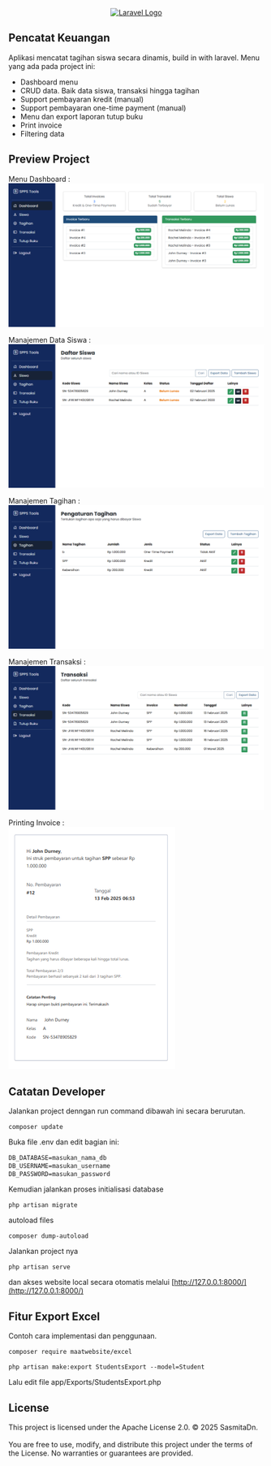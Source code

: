 <p align="center"><a href="https://laravel.com" target="_blank"><img src="https://raw.githubusercontent.com/laravel/art/master/logo-lockup/5%20SVG/2%20CMYK/1%20Full%20Color/laravel-logolockup-cmyk-red.svg" width="400" alt="Laravel Logo"></a></p>

## Pencatat Keuangan

Aplikasi mencatat tagihan siswa secara dinamis, build in with laravel. Menu yang ada pada project ini:

- Dashboard menu
- CRUD data. Baik data siswa, transaksi hingga tagihan
- Support pembayaran kredit (manual)
- Support pembayaran one-time payment (manual)
- Menu dan export laporan tutup buku
- Print invoice
- Filtering data


## Preview Project
Menu Dashboard :
![alt text](image.png)

Manajemen Data Siswa :
![alt text](image-1.png)

Manajemen Tagihan :
![alt text](image-2.png)

Manajemen Transaksi :
![alt text](image-3.png)

Printing Invoice : <br>
![alt text](image-4.png)

## Catatan Developer

Jalankan project denngan run command dibawah ini secara berurutan.

```
composer update
```

Buka file .env dan edit bagian ini:
```
DB_DATABASE=masukan_nama_db
DB_USERNAME=masukan_username
DB_PASSWORD=masukan_password
```

Kemudian jalankan proses initialisasi database
```
php artisan migrate
```

autoload files
```
composer dump-autoload
```

Jalankan project nya
```
php artisan serve
```

dan akses website local secara otomatis melalui [http://127.0.0.1:8000/](http://127.0.0.1:8000/)



## Fitur Export Excel

Contoh cara implementasi dan penggunaan.

```
composer require maatwebsite/excel
```
```
php artisan make:export StudentsExport --model=Student
```
Lalu edit file app/Exports/StudentsExport.php


## License

This project is licensed under the Apache License 2.0.
© 2025 SasmitaDn. <br><br>
You are free to use, modify, and distribute this project under the terms of the License.
No warranties or guarantees are provided.